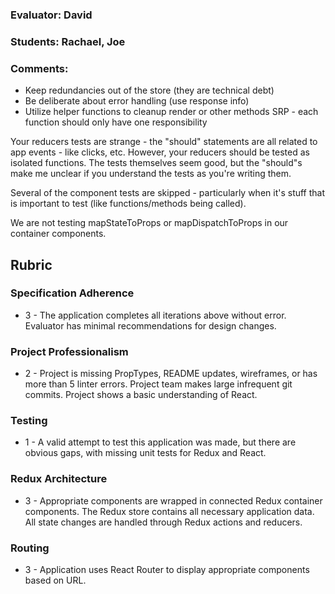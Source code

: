 ### Evaluator: David
### Students: Rachael, Joe
### Comments:
* Keep redundancies out of the store (they are technical debt)
* Be deliberate about error handling (use response info)
* Utilize helper functions to cleanup render or other methods SRP - each function should only have one responsibility

Your reducers tests are strange - the "should" statements are all related to app events - like clicks, etc. However, your reducers should be tested as isolated functions. The tests themselves seem good, but the "should"s make me unclear if you understand the tests as you're writing them.

Several of the component tests are skipped - particularly when it's stuff that is important to test (like functions/methods being called).

We are not testing mapStateToProps or mapDispatchToProps in our container components.

## Rubric

### Specification Adherence

* 3 - The application completes all iterations above without error. Evaluator has minimal
  recommendations for design changes.


### Project Professionalism

* 2 - Project is missing PropTypes, README updates, wireframes, or has more
  than 5 linter errors. Project team makes large infrequent git commits.
  Project shows a basic understanding of React.

### Testing

* 1 - A valid attempt to test this application was made, but there are obvious gaps, with missing unit tests for Redux and React.

### Redux Architecture

* 3 - Appropriate components are wrapped in connected Redux container components. The Redux store contains all necessary      application data. All state changes are handled through Redux actions and reducers.

### Routing

* 3 - Application uses React Router to display appropriate components based on URL.
